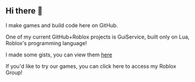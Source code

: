 ## Hi there 👋

I make games and build code here on GitHub.

One of my current GitHub+Roblox projects is GuiService, built only on Lua, Roblox's programming language!

I made some gists, you can view them [here](https://gist.github.com/DavidTDC3377)

If you'd like to try our games, you can click here to access my Roblox Group!
